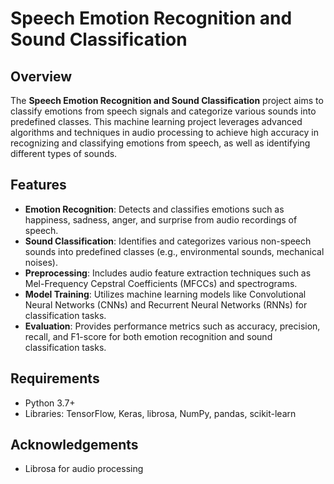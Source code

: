 # Speech Emotion Recognition and Sound Classification

## Overview

The **Speech Emotion Recognition and Sound Classification** project aims to classify emotions from speech signals and categorize various sounds into predefined classes. This machine learning project leverages advanced algorithms and techniques in audio processing to achieve high accuracy in recognizing and classifying emotions from speech, as well as identifying different types of sounds.

## Features

- **Emotion Recognition**: Detects and classifies emotions such as happiness, sadness, anger, and surprise from audio recordings of speech.
- **Sound Classification**: Identifies and categorizes various non-speech sounds into predefined classes (e.g., environmental sounds, mechanical noises).
- **Preprocessing**: Includes audio feature extraction techniques such as Mel-Frequency Cepstral Coefficients (MFCCs) and spectrograms.
- **Model Training**: Utilizes machine learning models like Convolutional Neural Networks (CNNs) and Recurrent Neural Networks (RNNs) for classification tasks.
- **Evaluation**: Provides performance metrics such as accuracy, precision, recall, and F1-score for both emotion recognition and sound classification tasks.

## Requirements

- Python 3.7+
- Libraries: TensorFlow, Keras, librosa, NumPy, pandas, scikit-learn

## Acknowledgements
- Librosa for audio processing
